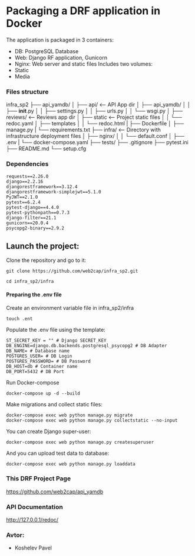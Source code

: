 # Packaging a DRF application in Docker
The application is packaged in 3 containers:
 - DB: PostgreSQL Database
 - Web: Django RF application, Gunicorn
 - Nginx: Web server and static files
 Includes two volumes:
 - Static
 - Media

### Files structure

infra_sp2
├── api_yamdb/
│    ├── api/ <-- API App dir
│    ├── api_yamdb/
│    │   ├── __init__.py
│    │   ├── settings.py
│    │   ├── urls.py
│    │   └── wsgi.py
│    ├── reviews/ <-- Reviews app dir
│    ├── static <-- Project static files
│    │   └── redoc.yaml
│    ├── templates
│    │   └── redoc.html
|    ├── Dockerfile 
│    ├── manage.py
|    └── requirements.txt 
├── infra/ <-- Directory with infrastructure deployment files
│    ├── nginx/ 
│    │   └── default.conf
│    ├── .env
|    └── docker-compose.yaml
├── tests/ 
├── .gitignore
├── pytest.ini
├── README.md
└── setup.cfg


### Dependencies

```
requests==2.26.0
django==2.2.16
djangorestframework==3.12.4
djangorestframework-simplejwt==5.1.0
PyJWT==2.1.0
pytest==6.2.4
pytest-django==4.4.0
pytest-pythonpath==0.7.3
django-filter==21.1
gunicorn==20.0.4
psycopg2-binary==2.9.2
```

## Launch the project:

Clone the repository and go to it:

```
git clone https://github.com/web2cap/infra_sp2.git
```

```
cd infra_sp2/infra
```

#### Preparing the .env file

Create an environment variable file in infra_sp2/infra
```
touch .ent
```
Populate the .env file using the template:

```
ST_SECRET_KEY = "" # Django SECRET_KEY
DB_ENGINE=django.db.backends.postgresql_psycopg2 # DB Adapter
DB_NAME= # Database name
POSTGRES_USER= # DB Login
POSTGRES_PASSWORD= # DB Password
DB_HOST=db # Container name
DB_PORT=5432 # DB Port
```


Run Docker-compose

```
docker-compose up -d --build 
```

Make migrations and collect static files:

```
docker-compose exec web python manage.py migrate
docker-compose exec web python manage.py collectstatic --no-input 
```

You can create Django super-user:

```
docker-compose exec web python manage.py createsuperuser
```

And you can upload test data to database:

```
docker-compose exec web python manage.py loaddata
```
### This DRF Project Page

https://github.com/web2cap/api_yamdb

### API Documentation

http://127.0.0.1/redoc/

### Avtor:

* Koshelev Pavel